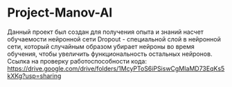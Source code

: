 # Project-Manov-AI
Данный проект был создан для получения опыта и знаний насчет обучаемости нейронной сети
Dropout - специальной слой в нейронной сети, который случайным образом убирает нейроны во время обучения, чтобы увеличить функциональность остальных нейронов.
Ссылка на проверку работоспособности кода: https://drive.google.com/drive/folders/1McyPToS6iPSiswCgMIaMD73EqKs5kXKg?usp=sharing
